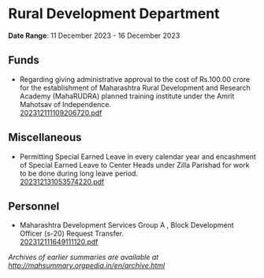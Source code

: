 # Rural Development Department

**Date Range**: 11 December 2023 - 16 December 2023


## Funds
- Regarding giving administrative approval to the cost of Rs.100.00 crore for the establishment of Maharashtra Rural Development and Research Academy (MahaRUDRA) planned training institute under the Amrit Mahotsav of Independence.\
  [202312111109206720.pdf](https://gr.maharashtra.gov.in/Site/Upload/Government%20Resolutions/English/202312111109206720.pdf)

## Miscellaneous
- Permitting Special Earned Leave in every calendar year and encashment of Special Earned Leave to Center Heads under Zilla Parishad for work to be done during long leave period.\
  [202312131053574220.pdf](https://gr.maharashtra.gov.in/Site/Upload/Government%20Resolutions/English/202312131053574220.pdf)

## Personnel
- Maharashtra Development Services Group A , Block Development Officer (s-20) Request Transfer.\
  [202312111649111120.pdf](https://gr.maharashtra.gov.in/Site/Upload/Government%20Resolutions/English/202312111649111120.pdf)


*Archives of earlier summaries are available at http://mahsummary.orgpedia.in/en/archive.html*